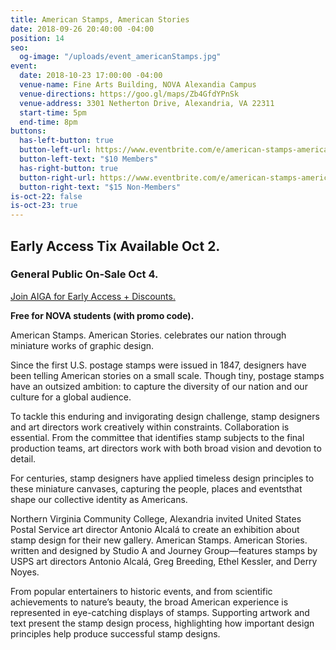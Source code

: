 ```yaml
---
title: American Stamps, American Stories
date: 2018-09-26 20:40:00 -04:00
position: 14
seo:
  og-image: "/uploads/event_americanStamps.jpg"
event:
  date: 2018-10-23 17:00:00 -04:00
  venue-name: Fine Arts Building, NOVA Alexandia Campus
  venue-directions: https://goo.gl/maps/Zb4GfdYPnSk
  venue-address: 3301 Netherton Drive, Alexandria, VA 22311
  start-time: 5pm
  end-time: 8pm
buttons:
  has-left-button: true
  button-left-url: https://www.eventbrite.com/e/american-stamps-american-stories-tickets-50828278750
  button-left-text: "$10 Members"
  has-right-button: true
  button-right-url: https://www.eventbrite.com/e/american-stamps-american-stories-tickets-50828278750
  button-right-text: "$15 Non-Members"
is-oct-22: false
is-oct-23: true
---
```


## Early Access Tix Available Oct 2. 
### General Public On-Sale Oct 4.
[Join AIGA for Early Access + Discounts.](http://dc.aiga.org/membership/membership-rates/)

**Free for NOVA students (with promo code).**

American Stamps. American Stories.
celebrates our nation through miniature works of graphic design.

Since the first U.S. postage stamps were issued in 1847, designers have been telling American stories on a small scale. Though tiny, postage stamps have an outsized ambition: to capture the diversity of our nation and our culture for a global audience.

To tackle this enduring and invigorating design challenge, stamp designers and art directors work creatively within constraints. Collaboration is essential. From the committee that identifies stamp subjects to the final production teams, art directors work with both broad vision and devotion to detail.

For centuries, stamp designers have applied timeless design principles to these miniature canvases, capturing the people, places and eventsthat shape our collective identity as Americans.

Northern Virginia Community College, Alexandria invited United States Postal Service art director Antonio Alcalá
to create an exhibition about stamp design for their new gallery. American Stamps. American Stories. written and designed by Studio A and Journey Group—features stamps by USPS art directors Antonio Alcalá, Greg Breeding, Ethel Kessler, and Derry Noyes.

From popular entertainers to historic events, and from scientific achievements to nature’s beauty, the broad American experience is represented in eye-catching displays of stamps. Supporting artwork and text present the stamp design process, highlighting how important design principles help produce successful stamp designs.
